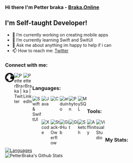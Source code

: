 ### Hi there I'm Petter braka - [Braka.Online][website]

## I'm Self-taught Developer!
- 🔭 I’m currently working on creating mobile apps
- 🌱 I’m currently learning Swift and SwitUI
- 💬 Ask me about anything im happy to help if i can
- 📫 How to reach me: [Twitter]

### Connect with me:

[<img align="left" alt="braka.online" width="30px" src="https://raw.githubusercontent.com/iconic/open-iconic/master/svg/globe.svg" />][website]
[<img align="left" alt="PetterBraka | Twitter" width="30px" src="https://cdn.jsdelivr.net/npm/simple-icons@v3/icons/twitter.svg" />][twitter]
[<img align="left" alt="PetterBraka | LinkedIn" width="30px" src="https://cdn.jsdelivr.net/npm/simple-icons@v3/icons/linkedin.svg" />][linkedin]

<br />

### Languages:
[<img align="left" alt="Swift & SwiftUI" width="30px" src="https://img.icons8.com/ios-filled/100/000000/swift.png"/>][swift-project]
[<img align="left" alt="Java" width="30px" src="https://img.icons8.com/ios/100/000000/java-coffee-cup-logo.png"/>][java-project]
[<img align="left" alt="C" width="30px" src="https://img.icons8.com/ios-filled/100/000000/circled-c.png"/>][C-project]
[<img align="left" alt="arduino" width="30px" src="https://img.icons8.com/ios-filled/100/000000/arduino.png"/>][ardoino-project]
[<img align="left" alt="Phyton" width="30px" src="https://img.icons8.com/ios-filled/100/000000/python.png"/>][github]
[<img align="left" alt="MySQL" width="30px" src="https://img.icons8.com/ios-filled/100/000000/mysql.png"/>][mySQL-project]
<br />

### Tools:
<img align="left" alt="Xcode" width="30px" src="https://img.icons8.com/ios-filled/100/000000/xcode.png"/>
<img align="left" alt="Stack-Owerflow" width="30px" src="https://img.icons8.com/ios-filled/100/000000/stackoverflow.png"/>
<img align="left" alt="GitHub" width="30px" src="https://img.icons8.com/ios-filled/100/000000/github.png" />
<img align="left" alt="Git" width="30px" src="https://img.icons8.com/ios-filled/100/000000/git.png" />
<img align="left" alt="Sketch" width="30px" src="https://img.icons8.com/windows/128/000000/sketch.png"/>
<img align="left" alt="Affinity" width="30px" src="https://img.icons8.com/ios-filled/100/000000/affinity-photo.png"/>
<img align="left" alt="Visual Studio" width="30px" src="https://img.icons8.com/ios-filled/100/000000/visual-studio-logo.png"/>
<br />
<br />

### My Stats:
[![Languages](https://github-readme-stats.vercel.app/api/top-langs/?username=PetterBraka&layout=compact&theme=dark)][github]
<br />
[<img align="left" alt="PetterBraka's Github Stats" src="https://github-readme-stats.codestackr.vercel.app/api?username=PetterBraka&show_icons=true&hide_border=true&hide=stars&count_private=true&theme=dark"/>][github]

[website]: https://braka.online
[Twitter]: https://twitter.com/PetterBraka
[linkedin]: https://www.linkedin.com/in/petter-vang-brakalsvålet-a83244118/
[github]: https://github.com/PetterBraka/reHydrate
[swift-project]: https://github.com/PetterBraka/reHydrate
[java-project]: https://github.com/PetterBraka/CS12320-Solitaire
[C-project]: https://github.com/PetterBraka/Maze-solving-robot
[ardoino-project]: https://github.com/PetterBraka/Barcode-reading-robot
[mySQL-project]: https://github.com/PetterBraka/CS27020-watersport
[python-project]: https://github.com/PetterBraka/reHydrate

